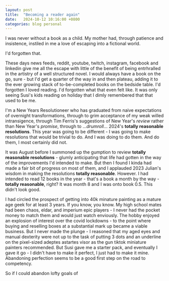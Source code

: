 ```yaml
---
layout: post
title:  "Becoming a reader again"
date:   2024-10-12 10:16:00 +0800
categories: blog personal
---
```


I was never without a book as a child. My mother had, through patience and insistence, instiled in me a love of escaping into a fictional world. 

I'd forgotten that. 

These days news feeds, reddit, youtube, twitch, instagram, facebook and linkedin give me all the escape with little of the benefit of being entrhralled in the artistry of a well structured novel. I would always have a book on the go, sure - but I'd get a quarter of the way in and then plateau, adding it to the ever growing stack of to-be-completed books on the bedside table. I'd forgotten I loved reading. I'd forgotten what that even felt like. It was only seeing Susi's kids reading on holiday that I dimly remembered that that used to be me. 

I'm a New Years Resolutioneer who has graduated from naive expectations of overnight transformations, through to grim acceptance of my weak willed intransigence, through Tim Ferris's suggestions of New Year's _review_ rather than New Year's _promise_, through to ..._drumroll_... 2024's **totally reasonable resolutions**. This year was going to be different - I was going to make resolutions that would be trivial to do. And I was doing to do them. And do them, I most certainly did not. 

It was August before I summoned up the gumption to review **totally reasonable resolutions** - glumly anticipating that life had gotten in the way of the improvements I'd intended to make. But then I found I kinda had made a fair bit of progress on most of them, and I applauded 2023 Julian's wisdom in making the resolutions **totally reasonable**. However. I had intended to read 12 books in the year - that's a book a month by the way - **totally reasonable**, right? It was month 8 and I was onto book 0.5. This didn't look good.

I had circled the prospect of getting into 40k minature painting as a mature age geek for at least 3 years. If you know, you know. My high school mates had been chaos, eldar, and imperium epic players - I never had the pocket money to match them and would just watch enviously. The hobby enjoyed an explosion of interest over the covid lockdowns - to the point where buying and reselling boxes at a substantial mark up became a viable business. But I never made the plunge - I reasoned that my aged eyes and manual dexterity were not up to the task of putting 3 dots and an underline on the pixel-sized adeptes astartes visor as the gun tiktok miniature painters recommended. But Susi gave me a starter pack, and eventually I gave it go - I didn't have to make it perfect, I just had to make it mine. Abandoning perfection seems to be a good first step on the road to competency. 

So if I could abandon lofty goals of 